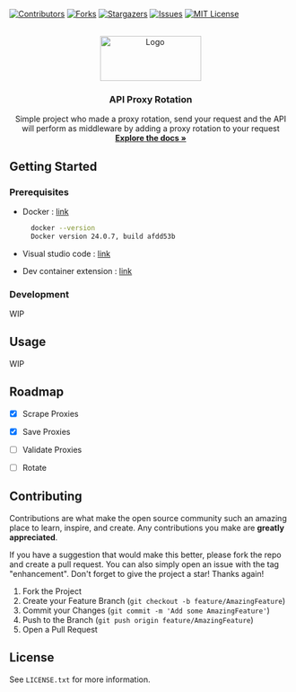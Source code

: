 <a name="readme-top"></a>
<!--*** https://www.markdownguide.org/basic-syntax/#reference-style-links
-->
[![Contributors][contributors-shield]][contributors-url]
[![Forks][forks-shield]][forks-url]
[![Stargazers][stars-shield]][stars-url]
[![Issues][issues-shield]][issues-url]
[![MIT License][license-shield]][license-url]

<!-- PROJECT LOGO -->
<br />
<div align="center">
  <a href="https://github.com/z0057393/ProxyRotation">
    <img src="https://upload.wikimedia.org/wikipedia/commons/thumb/2/23/Go_Logo_Aqua.svg/1200px-Go_Logo_Aqua.svg.png" alt="Logo" width="180" height="80">
  </a>

  <h3 align="center">API Proxy Rotation</h3>

  <p align="center">
    Simple project who made a proxy rotation, send your request and the API will perform as middleware by adding a proxy rotation to your request
    <br />
    <a href="https://github.com/z0057393/ProxyRotation"><strong>Explore the docs »</strong></a>
  </p>
</div>

<!-- GETTING STARTED -->
## Getting Started


### Prerequisites

* Docker : [link](https://www.docker.com/)
  ```sh
    docker --version                                                          
    Docker version 24.0.7, build afdd53b
  ```

* Visual studio code : [link](https://code.visualstudio.com/)
* Dev container extension : [link](https://marketplace.visualstudio.com/items?itemName=ms-vscode-remote.remote-containers)
  


### Development


WIP



<!-- USAGE EXAMPLES -->
## Usage

WIP
<!-- ROADMAP -->
## Roadmap

- [x] Scrape Proxies
- [x] Save Proxies
- [ ] Validate Proxies
- [ ] Rotate





<!-- CONTRIBUTING -->
## Contributing

Contributions are what make the open source community such an amazing place to learn, inspire, and create. Any contributions you make are **greatly appreciated**.

If you have a suggestion that would make this better, please fork the repo and create a pull request. You can also simply open an issue with the tag "enhancement".
Don't forget to give the project a star! Thanks again!

1. Fork the Project
2. Create your Feature Branch (`git checkout -b feature/AmazingFeature`)
3. Commit your Changes (`git commit -m 'Add some AmazingFeature'`)
4. Push to the Branch (`git push origin feature/AmazingFeature`)
5. Open a Pull Request





<!-- LICENSE -->
## License

See `LICENSE.txt` for more information.


[contributors-shield]: https://img.shields.io/github/contributors/z0057393/ProxyRotation.svg?style=for-the-badge
[contributors-url]: https://github.com/z0057393/ProxyRotation/graphs/contributors
[forks-shield]: https://img.shields.io/github/forks/z0057393/ProxyRotation.svg?style=for-the-badge
[forks-url]: https://github.com/z0057393/ProxyRotation/network/members
[stars-shield]: https://img.shields.io/github/stars/z0057393/ProxyRotation.svg?style=for-the-badge
[stars-url]: https://github.com/z0057393/ProxyRotation/stargazers
[issues-shield]: https://img.shields.io/github/issues/z0057393/ProxyRotation.svg?style=for-the-badge
[issues-url]: https://github.com/z0057393/ProxyRotation/issues
[license-shield]: https://img.shields.io/github/license/z0057393/ProxyRotation.svg?style=for-the-badge
[license-url]: https://github.com/z0057393/ProxyRotation/blob/master/LICENSE.txt